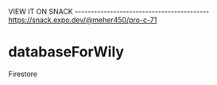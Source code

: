 VIEW IT ON SNACK ------------------------------------------  https://snack.expo.dev/@meher450/pro-c-71


# databaseForWily
Firestore
